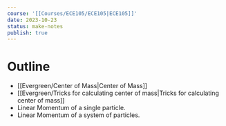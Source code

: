```yaml
---
course: '[[Courses/ECE105/ECE105|ECE105]]'
date: 2023-10-23
status: make-notes
publish: true
---
```


# Outline
- [[Evergreen/Center of Mass|Center of Mass]]
- [[Evergreen/Tricks for calculating center of mass|Tricks for calculating center of mass]]
- Linear Momentum of a single particle.
- Linear Momentum of a system of particles.